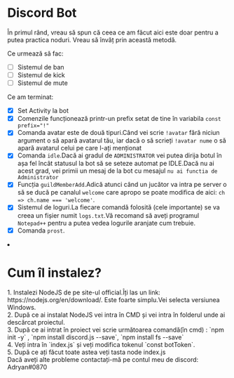 <h1>Discord Bot</h1>
În primul rând, vreau să spun că ceea ce am făcut aici este doar pentru a putea practica noduri. Vreau să învăț prin această metodă.

Ce urmează să fac: 
- [ ] Sistemul de ban
- [ ] Sistemul de kick
- [ ] Sistemul de mute

Ce am terminat:<br>
- [x] Set Activity la bot<br>
- [x] Comenzile funcționează printr-un prefix setat de tine în variabila `const prefix="!"`<br>
- [x] Comanda avatar este de două tipuri.Când vei scrie `!avatar` fără niciun argument o să apară avatarul tău, iar dacă o să scrieți `!avatar nume` o să apară avatarul celui pe care l-ați menționat<br>
- [x] Comanda `idle`.Dacă ai gradul de `ADMINISTRATOR` vei putea dirija botul în așa fel încât statusul la bot să se seteze automat pe IDLE.Dacă nu ai acest grad, vei primii un mesaj de la bot cu mesajul `nu ai functia de Administrator`<br>
- [x] Funcția `guildMemberAdd`.Adică atunci când un jucător va intra pe server o să se ducă pe canalul `welcome` care apropo se poate modifica de aici: `ch => ch.name === 'welcome'`.<br>
- [x] Sistemul de loguri.La fiecare comandă folosită (cele importante) se va creea un fișier numit `logs.txt`.Vă recomand să aveți programul `Notepad++` pentru a putea vedea logurile aranjate cum trebuie.<br>
- [x] Comanda `prost`.
<li>
  
<h1>Cum îl instalez?</h1>
  1. Instalezi NodeJS de pe site-ul official.Îți las un link: https://nodejs.org/en/download/. Este foarte simplu.Vei selecta versiunea Windows.<br>
  2. După ce ai instalat NodeJS vei intra în CMD și vei intra în folderul unde ai descărcat proiectul.<br>
  3. După ce ai intrat în proiect vei scrie următoarea comandă(în cmd) : `npm init -y` , `npm install discord.js --save`, `npm install fs --save`<br>
  4. Veți intra în `index.js` și veți modifica tokenul `const botToken`.<br>
  5. După ce ați făcut toate astea veți tasta node index.js<br>
  Dacă aveți alte probleme contactați-mă pe contul meu de discord: Adryan#0870<br>
    

